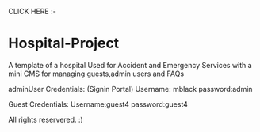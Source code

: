 CLICK HERE :-
# Hospital-Project
A template of a hospital Used for Accident and Emergency Services with a mini CMS for managing guests,admin users and FAQs 

adminUser Credentials:
(Signin Portal)
Username: mblack
password:admin

Guest Credentials:
Username:guest4
password:guest4

All rights reservered. :)
